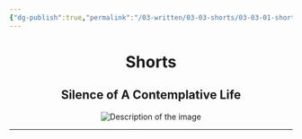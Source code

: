 ```yaml
---
{"dg-publish":true,"permalink":"/03-written/03-03-shorts/03-03-01-shorts/"}
---
```


<div style="text-align: center;">
    <h1>Shorts</h1>
    <h2>Silence of A Contemplative Life</h2>
    <img src="https://i.imgur.com/ErA2nl4_d.jpg?maxwidth=520&shape=thumb&fidelity=high" alt="Description of the image" style="max-width: 100%; height: auto;">
</div>
<hr>

